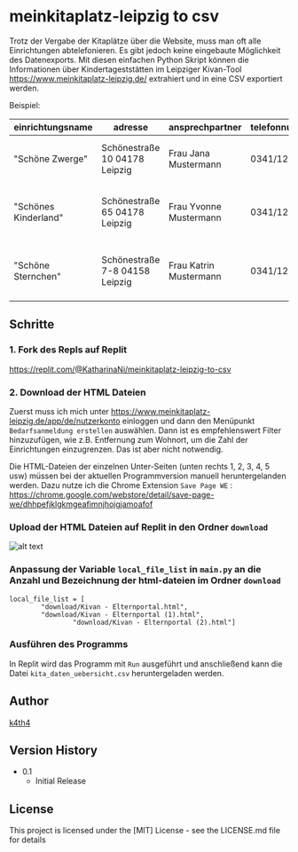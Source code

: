 # meinkitaplatz-leipzig to csv

Trotz der Vergabe der Kitaplätze über die Website, muss man oft alle Einrichtungen abtelefonieren. Es gibt jedoch keine eingebaute Möglichkeit des Datenexports.
Mit diesen einfachen Python Skript können die Informationen über Kindertageststätten im Leipziger Kivan-Tool https://www.meinkitaplatz-leipzig.de/ extrahiert und in eine CSV exportiert werden.

Beispiel: 

|einrichtungsname                                             |adresse                                    |ansprechpartner                      |telefonnummer       |traeger                                                     |
|-------------------------------------------------------------|-------------------------------------------|-------------------------------------|--------------------|------------------------------------------------------------|
|"Schöne Zwerge"                                                 |Schönestraße 10 04178 Leipzig                |Frau Jana Mustermann                       |0341/12345        |DRK Kreisverband Leipzig Land e.V.                          |
|"Schönes Kinderland"                                       |Schönestraße  65 04178 Leipzig          |Frau Yvonne Mustermann                |0341/12345       |Volkssolidarität Kreisverband Leipziger Land/Muldental e. V.|
|"Schöne Sternchen"                                           |Schönestraße 7-8 04158 Leipzig    |Frau Katrin Mustermann                     |0341/12345        |Volkssolidarität Kreisverband Leipziger Land/Muldental e. V.|


## Schritte

### 1. Fork des Repls auf Replit

https://replit.com/@KatharinaNi/meinkitaplatz-leipzig-to-csv

### 2. Download der HTML Dateien

Zuerst muss ich mich unter https://www.meinkitaplatz-leipzig.de/app/de/nutzerkonto einloggen und dann den Menüpunkt `Bedarfsanmeldung erstellen` auswählen. Dann ist es empfehlenswert Filter hinzuzufügen, wie z.B. Entfernung zum Wohnort, um die Zahl der Einrichtungen einzugrenzen. Das ist aber nicht notwendig.

Die HTML-Dateien der einzelnen Unter-Seiten (unten rechts 1, 2, 3, 4, 5 usw) müssen bei der aktuellen Programmversion manuell heruntergelanden werden. Dazu nutze ich die Chrome Extension `Save Page WE` : https://chrome.google.com/webstore/detail/save-page-we/dhhpefjklgkmgeafimnjhojgjamoafof

### Upload der HTML Dateien auf Replit in den Ordner `download`

![alt text]((https://github.com//k4th4/meinkitaplatz-leipzig-to-csv/main/examples/download_folder_example.png?raw=true))

### Anpassung der Variable `local_file_list` in `main.py` an die Anzahl und Bezeichnung der html-dateien im Ordner `download`

```
local_file_list = [
        "download/Kivan - Elternportal.html",
        "download/Kivan - Elternportal (1).html",
				"download/Kivan - Elternportal (2).html"]
```

### Ausführen des Programms

In Replit wird das Programm mit `Run` ausgeführt und anschließend kann die Datei `kita_daten_uebersicht.csv` heruntergeladen werden.

## Author

[k4th4]([https://github.com/k4th4])



## Version History

* 0.1
    * Initial Release

## License

This project is licensed under the [MIT] License - see the LICENSE.md file for details



